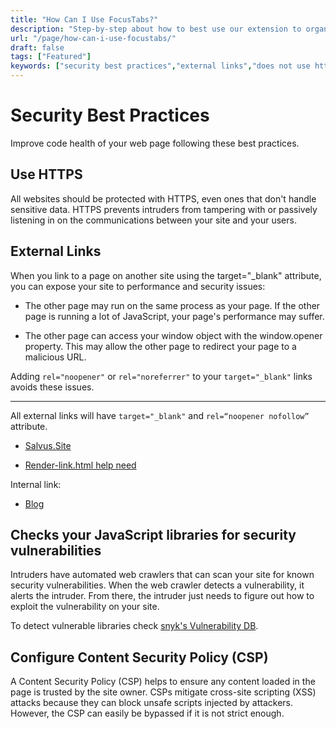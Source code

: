 ```yaml
---
title: "How Can I Use FocusTabs?"
description: "Step-by-step about how to best use our extension to organize your Chrome tabs and increase your productivity online."
url: "/page/how-can-i-use-focustabs/"
draft: false
tags: ["Featured"]
keywords: ["security best practices","external links","does not use https","links to cross-origin destinations are unsafe","includes front-end JavaScript libraries with known security vulnerabilities","ensure CSP is effective against XSS attacks","Content Security Policy","csp"]
---
```


# Security Best Practices

Improve code health of your web page following these best practices.

## Use HTTPS

All websites should be protected with HTTPS, even ones that don't handle sensitive data. HTTPS prevents intruders from tampering with or passively listening in on the communications between your site and your users.

## External Links

When you link to a page on another site using the target="_blank" attribute, you can expose your site to performance and security issues:

- The other page may run on the same process as your page. If the other page is running a lot of JavaScript, your page's performance may suffer.

- The other page can access your window object with the window.opener property. This may allow the other page to redirect your page to a malicious URL.

Adding `rel="noopener"` or `rel="noreferrer"` to your `target="_blank"` links avoids these issues.

---

All external links will have `target="_blank"` and `rel=“noopener nofollow”` attribute.

- [Salvus.Site](https://salvus.site)

- [Render-link.html help need](https://discourse.gohugo.io/t/render-link-html-help-need/30006/3)

Internal link:

- [Blog](/blog/)

## Checks your JavaScript libraries for security vulnerabilities

Intruders have automated web crawlers that can scan your site for known security vulnerabilities. When the web crawler detects a vulnerability, it alerts the intruder. From there, the intruder just needs to figure out how to exploit the vulnerability on your site.

To detect vulnerable libraries check [snyk's Vulnerability DB](https://snyk.io/vuln?packageManager=all).

## Configure Content Security Policy (CSP)

A Content Security Policy (CSP) helps to ensure any content loaded in the page is trusted by the site owner. CSPs mitigate cross-site scripting (XSS) attacks because they can block unsafe scripts injected by attackers. However, the CSP can easily be bypassed if it is not strict enough.